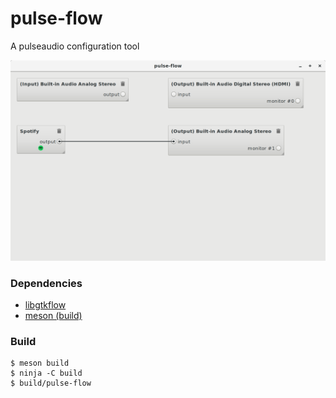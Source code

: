 # pulse-flow

A pulseaudio configuration tool

![](demo.png)

### Dependencies
- [libgtkflow](https://github.com/grindhold/libgtkflow)
- [meson (build)](http://mesonbuild.com)

### Build
```
$ meson build
$ ninja -C build
$ build/pulse-flow
```
